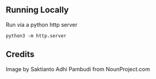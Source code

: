 ## Running Locally
Run via a python http server
```
python3 -m http.server
```


## Credits
Image by Saktianto Adhi Pambudi from NounProject.com